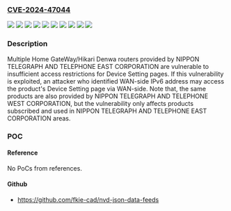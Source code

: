 ### [CVE-2024-47044](https://cve.mitre.org/cgi-bin/cvename.cgi?name=CVE-2024-47044)
![](https://img.shields.io/static/v1?label=Product&message=Hikari%20Denwa%20router%20PR-400MI&color=blue)
![](https://img.shields.io/static/v1?label=Product&message=Hikari%20Denwa%20router%20RT-400MI&color=blue)
![](https://img.shields.io/static/v1?label=Product&message=Hikari%20Denwa%20router%20RV-440MI&color=blue)
![](https://img.shields.io/static/v1?label=Product&message=Home%20GateWay%2FHikari%20Denwa%20router%20PR-500MI%2FRS-500MI%2FRT-500MI&color=blue)
![](https://img.shields.io/static/v1?label=Product&message=Home%20GateWay%2FHikari%20Denwa%20router%20PR-600MI%2FRX-600MI&color=blue)
![](https://img.shields.io/static/v1?label=Version&message=0%20&color=brightgreen)
![](https://img.shields.io/static/v1?label=Version&message=Ver.01.00.0008%20and%20earlier%20&color=brightgreen)
![](https://img.shields.io/static/v1?label=Version&message=Ver.08.00.0004%20and%20earlier%20&color=brightgreen)
![](https://img.shields.io/static/v1?label=Version&message=Ver.09.00.0015%20and%20earlier%20&color=brightgreen)
![](https://img.shields.io/static/v1?label=Vulnerability&message=User%20interface%20(UI)%20misrepresentation%20of%20critical%20information&color=brightgreen)

### Description

Multiple Home GateWay/Hikari Denwa routers provided by NIPPON TELEGRAPH AND TELEPHONE EAST CORPORATION are vulnerable to insufficient access restrictions for Device Setting pages. If this vulnerability is exploited, an attacker who identified WAN-side IPv6 address may access the product's Device Setting page via WAN-side. Note that, the same products are also provided by NIPPON TELEGRAPH AND TELEPHONE WEST CORPORATION, but the vulnerability only affects products subscribed and used in NIPPON TELEGRAPH AND TELEPHONE EAST CORPORATION areas.

### POC

#### Reference
No PoCs from references.

#### Github
- https://github.com/fkie-cad/nvd-json-data-feeds

